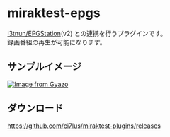 # miraktest-epgs

[l3tnun/EPGStation](https://github.com/l3tnun/EPGStation)(v2) との連携を行うプラグインです。<br />
録画番組の再生が可能になります。

## サンプルイメージ

[![Image from Gyazo](https://i.gyazo.com/929807e5ab141692d79f72f59e5d4d32.jpg)](https://gyazo.com/929807e5ab141692d79f72f59e5d4d32)

## ダウンロード

<https://github.com/ci7lus/miraktest-plugins/releases>
